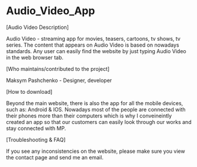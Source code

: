 # Audio_Video_App

[Audio Video Description]

Audio Video - streaming app for movies, teasers, cartoons, tv shows, tv series.
The content that appears on Audio Video is based on nowadays standards.
Any user can easily find the website by just typing Audio Video in the web browser tab.

[Who maintains/contributed to the project]

Maksym Pashchenko - Designer, developer

[How to download] 

Beyond the main website, there is also the app for all the mobile devices, such as: Android & IOS. 
Nowadays most of the people are connected with their phones more than their computers which is why I conveineintly created an app so that our customers can easily look through our works and stay connected with MP.

[Troubleshooting & FAQ] 

If you see any inconsistencies on the website, please make sure you view the contact page and send me an email.

